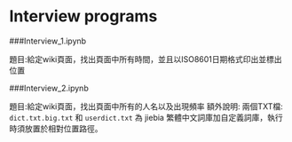 # Interview programs


###Interview_1.ipynb

題目:給定wiki頁面，找出頁面中所有時間，並且以ISO8601日期格式印出並標出位置


###Interview_2.ipynb

題目:給定wiki頁面，找出頁面中所有的人名以及出現頻率
額外說明: 兩個TXT檔: `dict.txt.big.txt` 和 `userdict.txt` 為 jiebia 繁體中文詞庫加自定義詞庫，執行時須放置於相對位置路徑。

